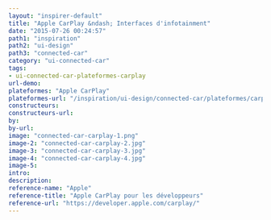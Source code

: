 ```yaml
---
layout: "inspirer-default"
title: "Apple CarPlay &ndash; Interfaces d'infotainment"
date: "2015-07-26 00:24:57"
path1: "inspiration"
path2: "ui-design"
path3: "connected-car"
category: "ui-connected-car"
tags:
- ui-connected-car-plateformes-carplay
url-demo:
plateformes: "Apple CarPlay"
plateformes-url: "/inspiration/ui-design/connected-car/plateformes/carplay/"
constructeurs:
constructeurs-url:
by:
by-url:
image: "connected-car-carplay-1.png"
image-2: "connected-car-carplay-2.jpg"
image-3: "connected-car-carplay-3.jpg"
image-4: "connected-car-carplay-4.jpg"
image-5:
intro:
description:
reference-name: "Apple"
reference-title: "Apple CarPlay pour les développeurs"
reference-url: "https://developer.apple.com/carplay/"
---
```

